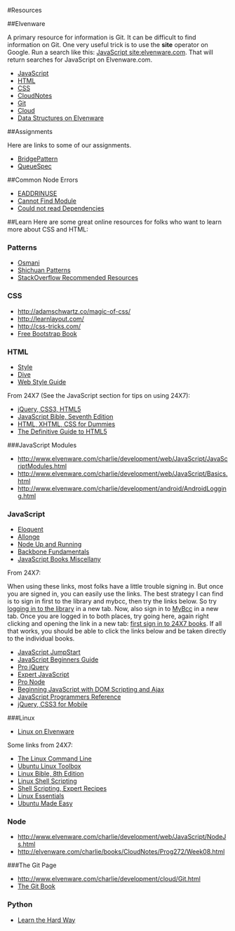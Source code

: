 #Resources

##Elvenware

A primary resource for information is Git. It can be difficult to find information on Git. One very useful trick is to use the **site** operator on Google. Run a search like this: [JavaScript site:elvenware.com](https://www.google.com/#q=javascript+site:elvenware.com). That will return searches for JavaScript on Elvenware.com.


- [JavaScript](http://elvenware.com/charlie/development/web/JavaScript/)
- [HTML](http://elvenware.com/charlie/development/web/HtmlGuide/)
- [CSS](http://elvenware.com/charlie/development/web/CssGuide/)
- [CloudNotes](http://elvenware.com/charlie/books/CloudNotes/CloudNotes.html)
- [Git](http://www.elvenware.com/charlie/development/cloud/Git.html)
- [Cloud](http://www.elvenware.com/charlie/development/cloud/)
- [Data Structures on Elvenware][DataStructures]

##Assignments

Here are links to some of our assignments.

- [BridgePattern][bp]
- [QueueSpec][queueSpec]

[bp]: http://www.elvenware.com/charlie/books/CloudNotes/Assignments/BridgePattern.html
[queueSpec]: http://www.elvenware.com/charlie/books/CloudNotes/Assignments/QueueSpec.html 

##Common Node Errors

- [EADDRINUSE][EINUSE]
- [Cannot Find Module][MNOTFOUND]
- [Could not read Dependencies][NODEPENDENCIES]

[NODEPENDENCIES]: http://elvenware.com/charlie/development/web/JavaScript/NodeJs.html#error-couldnt-read-dependencies
[EINUSE]: http://www.elvenware.com/charlie/development/web/JavaScript/NodeJs.html#EADDRINUSE
[MNOTFOUND]: http://www.elvenware.com/charlie/development/web/JavaScript/NodeJs.html#error-cannot-find-module

##Learn
Here are some great online resources for folks who want to learn more about CSS and HTML:

### Patterns

- [Osmani](http://addyosmani.com/resources/essentialjsdesignpatterns/book/)
- [Shichuan Patterns](http://shichuan.github.io/javascript-patterns/)
- [StackOverflow Recommended Resources](http://stackoverflow.com/questions/3168805/javascript-design-patterns)

### CSS

- <http://adamschwartz.co/magic-of-css/>
- <http://learnlayout.com/>
- <http://css-tricks.com/>
- [Free Bootstrap Book](http://freebootstrap.com/)

### HTML

- [Style](http://webtypography.net/toc/)
- [Dive](http://diveintohtml5.info/index.html)
- [Web Style Guide](http://www.webstyleguide.com/wsg3/index.html)

From 24X7 (See the JavaScript section for tips on using 24X7):

- [jQuery, CSS3, HTML5](http://library.books24x7.com.ezproxy.bellevuecollege.edu/toc.aspx?bookid=56100)
- [JavaScript Bible, Seventh Edition](http://library.books24x7.com.ezproxy.bellevuecollege.edu/toc.aspx?bkid=40721)
- [HTML, XHTML, CSS for Dummies](http://library.books24x7.com.ezproxy.bellevuecollege.edu/toc.aspx?bookid=40686)
- [The Definitive Guide to HTML5](http://library.books24x7.com.ezproxy.bellevuecollege.edu/toc.aspx?bookid=45269)

###JavaScript Modules

* <http://www.elvenware.com/charlie/development/web/JavaScript/JavaScriptModules.html>
* <http://www.elvenware.com/charlie/development/web/JavaScript/Basics.html>
* <http://www.elvenware.com/charlie/development/android/AndroidLogging.html>

### JavaScript

- [Eloquent](http://eloquentjavascript.net/contents.html)
- [Allonge](https://leanpub.com/javascript-allonge/read)
- [Node Up and Running](http://chimera.labs.oreilly.com/books/1234000001808/index.html)
- [Backbone Fundamentals](http://addyosmani.github.io/backbone-fundamentals/)
- [JavaScript Books Miscellany](http://jsbooks.revolunet.com/)

From 24X7:

When using these links, most folks have a little trouble signing in. But once you are signed in, you can easily use the links. The best strategy I can find is to sign in first to the library and mybcc, then try the links below. So try [logging in to the library][liblog] in a new tab. Now, also sign in to [MyBcc][MyBcc] in a new tab. Once you are logged in to both places, try going here, again right clicking and opening the link in a new tab: [first sign in to 24X7 books][BC247]. If all that works, you should be able to click the links below and be taken directly to the individual books.

- [JavaScript JumpStart](http://library.books24x7.com.ezproxy.bellevuecollege.edu/toc.aspx?bkid=56022)
- [JavaScript Beginners Guide](http://library.books24x7.com.ezproxy.bellevuecollege.edu/toc.aspx?bookid=56212)
- [Pro jQuery](http://library.books24x7.com.ezproxy.bellevuecollege.edu/toc.aspx?bookid=59478)
- [Expert JavaScript](http://library.books24x7.com.ezproxy.bellevuecollege.edu/toc.aspx?bookid=59464)
- [Pro Node](http://library.books24x7.com.ezproxy.bellevuecollege.edu/toc.aspx?bookid=59421)
- [Beginning JavaScript with DOM Scripting and Ajax][DomScript]
- [JavaScript Programmers Reference](http://library.books24x7.com.ezproxy.bellevuecollege.edu/toc.aspx?bookid=55519)
- [jQuery, CSS3 for Mobile](http://library.books24x7.com.ezproxy.bellevuecollege.edu/toc.aspx?bookid=56100)

[DomScript]: http://library.books24x7.com.ezproxy.bellevuecollege.edu/toc.aspx?bookid=56585
[BC247]: http://library.books24x7.com.ezproxy.bellevuecollege.edu/bookshelf.asp
[liblog]: http://bellevue.library.ctc.edu/vwebv/login
[MyBcc]: http://mybcc.net/


###Linux

- [Linux on Elvenware](http://elvenware.com/charlie/os/linux/index.html)

Some links from 24X7:

- [The Linux Command Line](http://library.books24x7.com.ezproxy.bellevuecollege.edu/toc.aspx?bookid=47717)
- [Ubuntu Linux Toolbox](http://library.books24x7.com.ezproxy.bellevuecollege.edu/toc.aspx?bkid=56414)
- [Linux Bible, 8th Edition](http://library.books24x7.com.ezproxy.bellevuecollege.edu/toc.aspx?bookid=46293)
- [Linux Shell Scripting](http://library.books24x7.com.ezproxy.bellevuecollege.edu/toc.aspx?bookid=40731)
- [Shell Scripting, Expert Recipes](http://library.books24x7.com.ezproxy.bellevuecollege.edu/toc.aspx?bookid=44292)
- [Linux Essentials](http://library.books24x7.com.ezproxy.bellevuecollege.edu/toc.aspx?bookid=46166)
- [Ubuntu Made Easy](http://library.books24x7.com.ezproxy.bellevuecollege.edu/toc.aspx?bookid=49390)


### Node

* <http://www.elvenware.com/charlie/development/web/JavaScript/NodeJs.html>
* <http://elvenware.com/charlie/books/CloudNotes/Prog272/Week08.html>

###The Git Page

* <http://www.elvenware.com/charlie/development/cloud/Git.html>
* [The Git Book](http://git-scm.com/book)

### Python

- [Learn the Hard Way](http://learnpythonthehardway.org/book/)

[DataStructures]: http://www.elvenware.com/charlie/development/web/JavaScript/DataStructures.html


